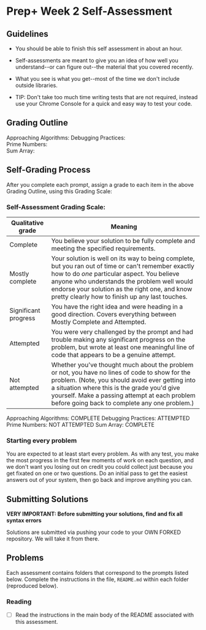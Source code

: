 # Prep+ Week 2 Self-Assessment

## Guidelines

- You should be able to finish this self assessment in about an hour.
- Self-assessments are meant to give you an idea of how well you understand--or can figure out--the material that you covered recently.

- What you see is what you get--most of the time we don't include outside libraries.
- TIP: Don't take too much time writing tests that are not required, instead use your Chrome Console for a quick and easy way to test your code.


## Grading Outline

Approaching Algorithms:
Debugging Practices:  
Prime Numbers:  
Sum Array: 

## Self-Grading Process

After you complete each prompt, assign a grade to each item in the above Grading Outline, using this Grading Scale:

### Self-Assessment Grading Scale:

Qualitative grade | Meaning
---|---
Complete             | You believe your solution to be fully complete and meeting the specified requirements.
Mostly complete      | Your solution is well on its way to being complete, but you ran out of time or can't remember exactly how to do *one* particular aspect. You believe anyone who understands the problem well would endorse your solution as the right one, and know pretty clearly how to finish up any last touches.
Significant progress | You have the right idea and were heading in a good direction. Covers everything between Mostly Complete and Attempted.
Attempted            | You were very challenged by the prompt and had trouble making any significant progress on the problem, but wrote at least one meaningful line of code that appears to be a genuine attempt.
Not attempted        | Whether you've thought much about the problem or not, you have no lines of code to show for the problem. (Note, you should avoid ever getting into a situation where this is the grade you'd give yourself. Make a passing attempt at each problem before going back to complete any one problem.)

Approaching Algorithms: COMPLETE
Debugging Practices:  ATTEMPTED
Prime Numbers: NOT ATTEMPTED
Sum Array:  COMPLETE

### Starting every problem

You are expected to at least start every problem. As with any test, you make the most progress in the first few moments of work on each question, and we don't want you losing out on credit you could collect just because you get fixated on one or two questions. Do an initial pass to get the easiest answers out of your system, then go back and improve anything you can.


## Submitting Solutions

**VERY IMPORTANT: Before submitting your solutions, find and fix all syntax errors**

Solutions are submitted via pushing your code to your OWN FORKED repository. We will take it from there.


## Problems

Each assessment contains folders that correspond to the prompts listed below. Complete the instructions in the file, `README.md` within each folder (reproduced below).

### Reading

* [ ] Read the instructions in the main body of the README associated
with this assessment.
